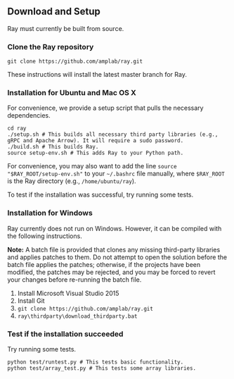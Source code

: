 ## Download and Setup

Ray must currently be built from source.

### Clone the Ray repository

```
git clone https://github.com/amplab/ray.git
```
These instructions will install the latest master branch for Ray.

### Installation for Ubuntu and Mac OS X

For convenience, we provide a setup script that pulls the necessary
dependencies.

```
cd ray
./setup.sh # This builds all necessary third party libraries (e.g., gRPC and Apache Arrow). It will require a sudo password.
./build.sh # This builds Ray.
source setup-env.sh # This adds Ray to your Python path.
```

For convenience, you may also want to add the line `source
"$RAY_ROOT/setup-env.sh"` to your `~/.bashrc` file manually, where `$RAY_ROOT`
is the Ray directory (e.g., `/home/ubuntu/ray`).

To test if the installation was successful, try running some tests.

### Installation for Windows

Ray currently does not run on Windows. However, it can be compiled with the
following instructions.

**Note:** A batch file is provided that clones any missing third-party libraries
and applies patches to them. Do not attempt to open the solution before the
batch file applies the patches; otherwise, if the projects have been modified,
the patches may be rejected, and you may be forced to revert your changes before
re-running the batch file.

1. Install Microsoft Visual Studio 2015
2. Install Git
3. `git clone https://github.com/amplab/ray.git`
4. `ray\thirdparty\download_thirdparty.bat`

### Test if the installation succeeded

Try running some tests.

```
python test/runtest.py # This tests basic functionality.
python test/array_test.py # This tests some array libraries.
```
